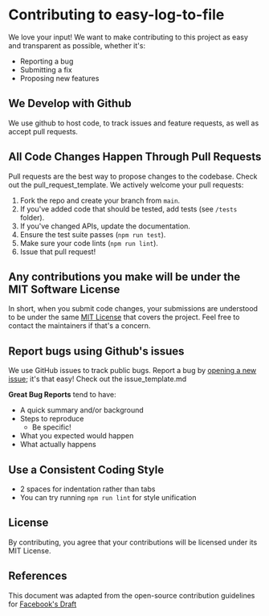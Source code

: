 # Contributing to easy-log-to-file

We love your input! We want to make contributing to this project as easy and transparent as possible, whether it's:

- Reporting a bug
- Submitting a fix
- Proposing new features

## We Develop with Github
We use github to host code, to track issues and feature requests, as well as accept pull requests.

## All Code Changes Happen Through Pull Requests
Pull requests are the best way to propose changes to the codebase. Check out the pull_request_template. We actively welcome your pull requests:

1. Fork the repo and create your branch from `main`.
2. If you've added code that should be tested, add tests (see `/tests` folder). 
3. If you've changed APIs, update the documentation.
4. Ensure the test suite passes (`npm run test`).
5. Make sure your code lints (`npm run lint`).
6. Issue that pull request!

## Any contributions you make will be under the MIT Software License
In short, when you submit code changes, your submissions are understood to be under the same [MIT License](http://choosealicense.com/licenses/mit/) that covers the project. Feel free to contact the maintainers if that's a concern.

## Report bugs using Github's issues
We use GitHub issues to track public bugs. Report a bug by [opening a new issue](); it's that easy! Check out the issue_template.md

**Great Bug Reports** tend to have:

- A quick summary and/or background
- Steps to reproduce
  - Be specific!
- What you expected would happen
- What actually happens

## Use a Consistent Coding Style
* 2 spaces for indentation rather than tabs
* You can try running `npm run lint` for style unification

## License
By contributing, you agree that your contributions will be licensed under its MIT License.

## References
This document was adapted from the open-source contribution guidelines for [Facebook's Draft](https://github.com/facebook/draft-js/blob/a9316a723f9e918afde44dea68b5f9f39b7d9b00/CONTRIBUTING.md)